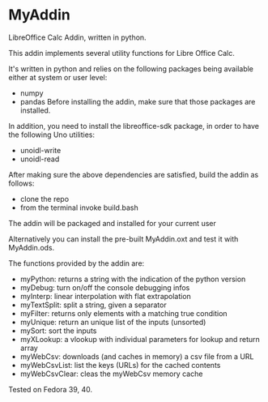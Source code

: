 # MyAddin
LibreOffice Calc Addin, written in python.

This addin implements several utility functions 
for Libre Office Calc.

It's written in python and relies on the following packages
being available either at system or user level:
 - numpy
 - pandas
Before installing the addin, make sure that those packages are installed.

In addition, you need to install the libreoffice-sdk package,
in order to have the following Uno utilities:
 - unoidl-write
 - unoidl-read

After making sure the above dependencies are satisfied,
build the addin as follows:
 - clone the repo 
 - from the terminal invoke build.bash
 
 The addin will be packaged and installed for your current user
 
 Alternatively you can install the pre-built MyAddin.oxt and test it with MyAddin.ods.
 
 The functions provided by the addin are:
 - myPython: returns a string with the indication of the python version
 - myDebug: turn on/off the console debugging infos
 - myInterp: linear interpolation with flat extrapolation
 - myTextSplit: split a string, given a separator
 - myFilter: returns only elements with a matching true condition
 - myUnique: return an unique list of the inputs (unsorted)
 - mySort: sort the inputs
 - myXLookup: a vlookup with individual parameters for lookup and return array
 - myWebCsv: downloads (and caches in memory) a csv file from a URL
 - myWebCsvList: list the keys (URLs) for the cached contents
 - myWebCsvClear: cleas the myWebCsv memory cache
 
 
 Tested on Fedora 39, 40.
 
 
